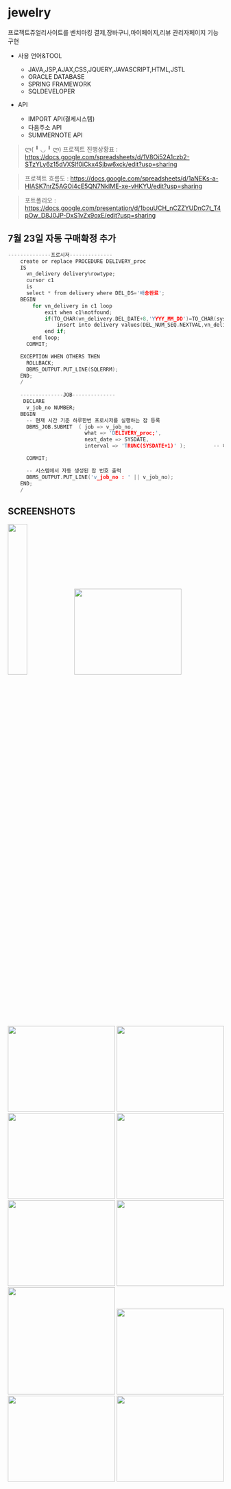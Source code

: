 # jewelry
프로젝트쥬얼리사이트를 벤치마킹 결제,장바구니,마이페이지,리뷰 관리자페이지 기능구현

* 사용 언어&TOOL

   * JAVA,JSP,AJAX,CSS,JQUERY,JAVASCRIPT,HTML,JSTL
   * ORACLE DATABASE
   * SPRING FRAMEWORK
   * SQLDEVELOPER
* API

   * IMPORT API(결제시스템)
   * 다음주소 API
   * SUMMERNOTE API


> ლ( ╹ ◡ ╹ ლ) 
프로젝트 진행상황표 : https://docs.google.com/spreadsheets/d/1V8Oi52A1czb2-STzYLy6z15dVXSlf0iCkx4Sjbw6xck/edit?usp=sharing

> 프로젝트 흐름도 : https://docs.google.com/spreadsheets/d/1aNEKs-a-HIASK7nrZ5AGOi4cE5QN7NkIME-xe-vHKYU/edit?usp=sharing

> 포트폴리오 : https://docs.google.com/presentation/d/1bouUCH_nCZZYUDnC7t_T4pOw_D8J0JP-DxS1vZx9oxE/edit?usp=sharing

## 7월 23일 자동 구매확정 추가
```c
--------------프로시저--------------
    create or replace PROCEDURE DELIVERY_proc
    IS
      vn_delivery delivery%rowtype;
      cursor c1
      is
      select * from delivery where DEL_DS='배송완료';
    BEGIN
        for vn_delivery in c1 loop
            exit when c1%notfound;
            if(TO_CHAR(vn_delivery.DEL_DATE+8,'YYYY_MM_DD')=TO_CHAR(sysdate,'YYYY_MM_DD')) then
                insert into delivery values(DEL_NUM_SEQ.NEXTVAL,vn_delivery.OR_UNQ,SYSDATE,vn_delivery.OR_NUM,'구매확정');
            end if;
        end loop;
      COMMIT;

    EXCEPTION WHEN OTHERS THEN
      ROLLBACK;
      DBMS_OUTPUT.PUT_LINE(SQLERRM);
    END;
    /
    
    --------------JOB--------------
     DECLARE
      v_job_no NUMBER;
    BEGIN
      -- 현재 시간 기준 하루한번 프로시저를 실행하는 잡 등록
      DBMS_JOB.SUBMIT  ( job => v_job_no, 
                         what => 'DELIVERY_proc;',
                         next_date => SYSDATE,
                         interval => 'TRUNC(SYSDATE+1)' );         -- 하루한번 12시마다 동작

      COMMIT;

      -- 시스템에서 자동 생성된 잡 번호 출력
      DBMS_OUTPUT.PUT_LINE('v_job_no : ' || v_job_no);
    END;
    /
   ```
SCREENSHOTS
-----------
<div>
<img src="https://user-images.githubusercontent.com/51207216/89305396-8ce73080-d6a9-11ea-9704-9bf9e940631e.png" width="30%" "></img>
<img src="https://user-images.githubusercontent.com/51207216/89306237-8a390b00-d6aa-11ea-8faa-0d7ca836b0d9.png" width="250" height="200"></img>
<img src="https://user-images.githubusercontent.com/51207216/89306242-8d33fb80-d6aa-11ea-98f5-04e54942e1c1.png" width="250" height="200"></img>
<img src="https://user-images.githubusercontent.com/51207216/89306255-91601900-d6aa-11ea-8d53-91989168381b.png" width="250" height="200"></img>
<img src="https://user-images.githubusercontent.com/51207216/89306276-991fbd80-d6aa-11ea-9773-19f438ef6c3b.png" width="250" height="200"></img>
<img src="https://user-images.githubusercontent.com/51207216/89308980-d89bd900-d6ad-11ea-9ccc-256ecf080932.png" width="250" height="200"></img>
<img src="https://user-images.githubusercontent.com/51207216/89309302-30d2db00-d6ae-11ea-80cd-574d4f4db7d4.png" width="250" height="200"></img>
<img src="https://user-images.githubusercontent.com/51207216/89308864-b904b080-d6ad-11ea-9a6d-cbf5c3173488.png" width="250" height="200"></img>
<img src="https://user-images.githubusercontent.com/51207216/89306281-9b821780-d6aa-11ea-963b-5db3adc23590.png" width="250"></img>
<img src="https://user-images.githubusercontent.com/51207216/89306295-a2a92580-d6aa-11ea-8986-e215a920ca35.png" width="250" height="200"></img>
<img src="https://user-images.githubusercontent.com/51207216/89308713-88bd1200-d6ad-11ea-82de-65dcc8d728b6.png" width="250" height="200"></img>
<img src="https://user-images.githubusercontent.com/51207216/89308732-8fe42000-d6ad-11ea-8810-830e51faf9bf.png" width="250" height="200"></img>
</div>

